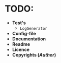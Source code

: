 # TODO:
- **Test's**
    - `LogGenerator`
- **Config-file**
- **Documentation**
- **Readme**
- **Licence**
- **Copyrights (_Author_)**
